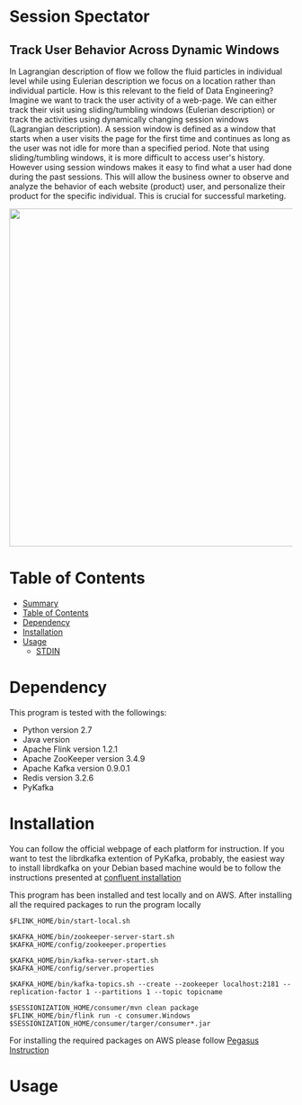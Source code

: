 Session Spectator
=================
## Track User Behavior Across Dynamic Windows

In Lagrangian description of flow we follow the fluid particles in individual level while using Eulerian description we focus on a location rather than individual particle. How is this relevant to the field of Data Engineering? Imagine we want to track the user activity of a web-page. We can either track their visit using sliding/tumbling windows (Eulerian description) or track the activities using dynamically changing session windows (Lagrangian description). A session window is defined as a window that starts when a user visits the page for the first time and continues as long as the user was not idle for more than a specified period. Note that using sliding/tumbling windows, it is more difficult to access user's history. However using session windows makes it easy to find what a user had done during the past sessions. This will allow the business owner to observe and analyze the behavior of each website (product) user, and personalize their product for the specific individual. This is crucial for successful marketing.

<p align="center">
<img align="center" src="https://github.com/amirzainali/sessionization/blob/master/pipeline.png" width="600" />
</p>

Table of Contents
=================

  * [Summary](#session-spectator)
  * [Table of Contents](#table-of-contents)
  * [Dependency](#dependency)
  * [Installation](#installation)
  * [Usage](#usage)
    * [STDIN](#stdin)


Dependency
==========
This program is tested with the followings:

- Python version 2.7
- Java version 
- Apache Flink version 1.2.1
- Apache ZooKeeper version 3.4.9 
- Apache Kafka version 0.9.0.1
- Redis version 3.2.6
- PyKafka


Installation
============

You can follow the official webpage of each platform for instruction. If you want to test the librdkafka extention of PyKafka, probably, the easiest way to install librdkafka on your Debian based machine would be to follow the instructions presented at [confluent installation](http://docs.confluent.io/current/installation.html)

This program has been installed and test locally and on AWS. After installing all the required packages to run the program locally 

	$FLINK_HOME/bin/start-local.sh 
	
	$KAFKA_HOME/bin/zookeeper-server-start.sh $KAFKA_HOME/config/zookeeper.properties
	
	$KAFKA_HOME/bin/kafka-server-start.sh $KAFKA_HOME/config/server.properties
	
	$KAFKA_HOME/bin/kafka-topics.sh --create --zookeeper localhost:2181 --replication-factor 1 --partitions 1 --topic topicname
	
	$SESSIONIZATION_HOME/consumer/mvn clean package
	$FLINK_HOME/bin/flink run -c consumer.Windows  $SESSIONIZATION_HOME/consumer/targer/consumer*.jar
	
For installing the required packages on AWS please follow [Pegasus Instruction](https://github.com/InsightDataScience/pegasus) 



Usage
=====


